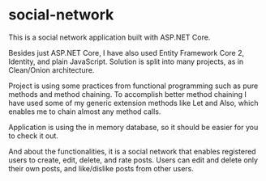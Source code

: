 # social-network

This is a social network application built with ASP.NET Core.

Besides just ASP.NET Core, I have also used Entity Framework Core 2, Identity, and plain JavaScript. 
Solution is split into many projects, as in Clean/Onion architecture.

Project is using some practices from functional programming such as pure methods and method chaining.
To accomplish better method chaining I have used some of my generic extension methods like Let and Also, which enables me to chain
almost any method calls.

Application is using the in memory database, so it should be easier for you to check it out.

And about the functionalities, it is a social network that enables registered users to create, edit, delete, and rate posts.
Users can edit and delete only their own posts, and like/dislike posts from other users.
